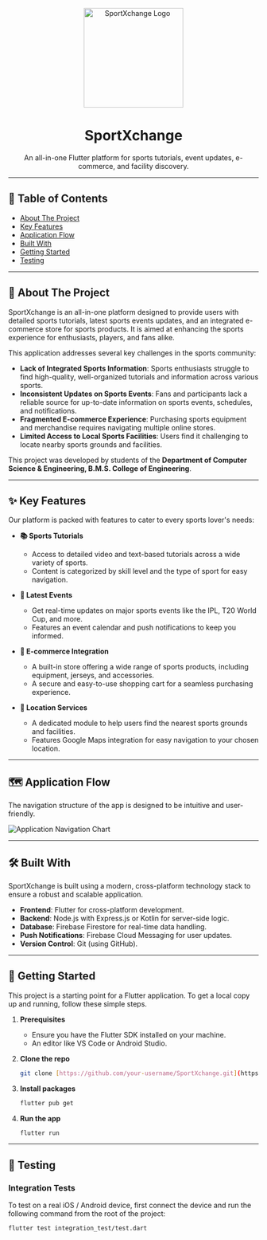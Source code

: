 <p align="center">
  <img src="http://googleusercontent.com/file_content/0" alt="SportXchange Logo" width="200"/>
</p>

<h1 align="center">SportXchange</h1>

<p align="center">
  An all-in-one Flutter platform for sports tutorials, event updates, e-commerce, and facility discovery.
</p>

---

## 📖 Table of Contents

-   [About The Project](#about-the-project)
-   [Key Features](#key-features)
-   [Application Flow](#application-flow)
-   [Built With](#built-with)
-   [Getting Started](#getting-started)
-   [Testing](#testing)

---

## 🎯 About The Project

SportXchange is an all-in-one platform designed to provide users with detailed sports tutorials, latest sports events updates, and an integrated e-commerce store for sports products. It is aimed at enhancing the sports experience for enthusiasts, players, and fans alike.

This application addresses several key challenges in the sports community:
* **Lack of Integrated Sports Information**: Sports enthusiasts struggle to find high-quality, well-organized tutorials and information across various sports.
* **Inconsistent Updates on Sports Events**: Fans and participants lack a reliable source for up-to-date information on sports events, schedules, and notifications.
* **Fragmented E-commerce Experience**: Purchasing sports equipment and merchandise requires navigating multiple online stores.
* **Limited Access to Local Sports Facilities**: Users find it challenging to locate nearby sports grounds and facilities.

This project was developed by students of the **Department of Computer Science & Engineering, B.M.S. College of Engineering**.

---

## ✨ Key Features

Our platform is packed with features to cater to every sports lover's needs:

* **📚 Sports Tutorials**
    * Access to detailed video and text-based tutorials across a wide variety of sports.
    * Content is categorized by skill level and the type of sport for easy navigation.

* **📅 Latest Events**
    * Get real-time updates on major sports events like the IPL, T20 World Cup, and more.
    * Features an event calendar and push notifications to keep you informed.

* **🛒 E-commerce Integration**
    * A built-in store offering a wide range of sports products, including equipment, jerseys, and accessories.
    * A secure and easy-to-use shopping cart for a seamless purchasing experience.

* **📍 Location Services**
    * A dedicated module to help users find the nearest sports grounds and facilities.
    * Features Google Maps integration for easy navigation to your chosen location.

---

## 🗺️ Application Flow

The navigation structure of the app is designed to be intuitive and user-friendly.

![Application Navigation Chart](https://i.imgur.com/g88Gk9c.png)

---

## 🛠️ Built With

SportXchange is built using a modern, cross-platform technology stack to ensure a robust and scalable application.

* **Frontend**: Flutter for cross-platform development.
* **Backend**: Node.js with Express.js or Kotlin for server-side logic.
* **Database**: Firebase Firestore for real-time data handling.
* **Push Notifications**: Firebase Cloud Messaging for user updates.
* **Version Control**: Git (using GitHub).

---

## 🚀 Getting Started

This project is a starting point for a Flutter application. To get a local copy up and running, follow these simple steps.

1.  **Prerequisites**
    * Ensure you have the Flutter SDK installed on your machine.
    * An editor like VS Code or Android Studio.

2.  **Clone the repo**
    ```sh
    git clone [https://github.com/your-username/SportXchange.git](https://github.com/your-username/SportXchange.git)
    ```
3.  **Install packages**
    ```sh
    flutter pub get
    ```
4.  **Run the app**
    ```sh
    flutter run
    ```

---

## 🧪 Testing

### Integration Tests

To test on a real iOS / Android device, first connect the device and run the following command from the root of the project:

```bash
flutter test integration_test/test.dart
